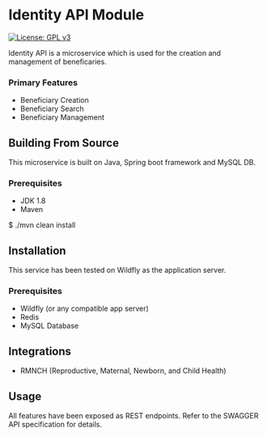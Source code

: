 # Identity API Module 
[![License: GPL v3](https://img.shields.io/badge/License-GPLv3-blue.svg)](https://www.gnu.org/licenses/gpl-3.0) 

Identity API is a microservice which is used for the creation and management of beneficaries.

### Primary Features
* Beneficiary Creation
* Beneficiary Search
* Beneficiary Management


## Building From Source
This microservice is built on Java, Spring boot framework and MySQL DB.

### Prerequisites 
* JDK 1.8
* Maven 

$ ./mvn clean install

## Installation
This service has been tested on Wildfly as the application server.

### Prerequisites 
* Wildfly (or any compatible app server)
* Redis
* MySQL Database

## Integrations
* RMNCH (Reproductive, Maternal, Newborn, and Child Health)
## Usage
All features have been exposed as REST endpoints. Refer to the SWAGGER API specification for details.

